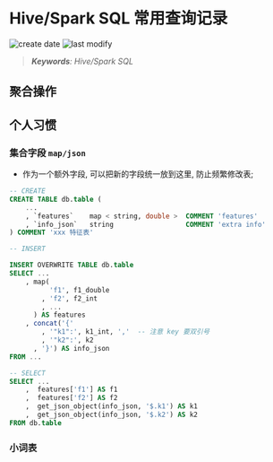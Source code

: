 Hive/Spark SQL 常用查询记录
===
<!--START_SECTION:badge-->

![create date](https://img.shields.io/static/v1?label=create%20date&message=2023-01-xx&label_color=gray&color=lightsteelblue&style=flat-square)
![last modify](https://img.shields.io/static/v1?label=last%20modify&message=2025-07-08%2016%3A53%3A13&label_color=gray&color=thistle&style=flat-square)

<!--END_SECTION:badge-->
<!--info
top: false
hidden: true
-->

> ***Keywords**: Hive/Spark SQL*

<!--START_SECTION:toc-->
<!--END_SECTION:toc-->
<!-- > [*References*](#References) -->

## 聚合操作

### 


## 个人习惯

### 集合字段 `map/json`
- 作为一个额外字段, 可以把新的字段统一放到这里, 防止频繁修改表;
    <!-- - 主要是 `bigint/double/string` 类型的字段, 其他集合类型, 建议转成 `string`; -->
<!-- - 数值类型可以放到 `features map < string, double > COMMENT '数值类型 features'`,  -->

```sql
-- CREATE
CREATE TABLE db.table (
    ...
    , `features`    map < string, double >  COMMENT 'features'
    , `info_json`   string                  COMMENT 'extra info'
) COMMENT 'xxx 特征表'

-- INSERT

INSERT OVERWRITE TABLE db.table
SELECT ...
    , map(
          'f1', f1_double
        , 'f2', f2_int
        , ...
      ) AS features
    , concat('{'
        , '"k1":', k1_int, ','  -- 注意 key 要双引号
        , '"k2":', k2
      , '}') AS info_json
FROM ...

-- SELECT
SELECT ...
    ,  features['f1'] AS f1
    ,  features['f2'] AS f2
    ,  get_json_object(info_json, '$.k1') AS k1
    ,  get_json_object(info_json, '$.k2') AS k2
FROM db.table
```


### 小词表
```sql

```